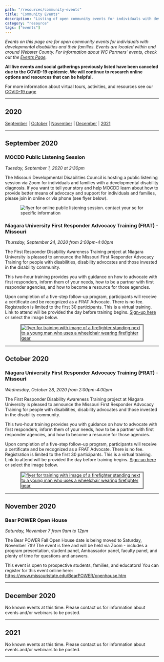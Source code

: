 ```yaml
---
path: "/resources/community-events"
title: "Community Events"
description: "Listing of open community events for individuals with developmental disabilities and their families. Events are located within and around Webster County."
category: "resource"
tags: ["events"]
---
```


_Events on this page are for open community events for individuals with developmental disabilities and their families. Events are located within and around Webster County. For information about WC Partners' events, check out the [Events Page](/events/)._

**All live events and social gatherings previously listed have been canceled due to the COVID-19 epidemic. We will continue to research online options and resources that can be helpful.**

For more information about virtual tours, activities, and resources see our [COVID-19 page](/resources/covid-19)

---

## 2020

[September](#september-2020) | [October](#october-2020) | [November](#november-2020) | [December](#december-2020) | [2021](#2021)

---

## September 2020

### MOCDD Public Listening Session

_Tuesday, September 1, 2020 at 2:30pm_

The Missouri Developmental Disabilities Council is hosting a public listening session via Zoom for individuals and families with a developmental disability diagnosis. If you want to tell your story and help MOCDD learn about how to provide better means of advocacy and support for individuals and families, please join in online or via phone (see flyer below).

<div style="display: flex; max-width: 80%; min-width: 375px; margin: 0 auto;">
<img src="https://res.cloudinary.com/wcpartners/image/upload/v1598887336/coffee_with_katheryne_lzkdfo.jpg" alt="flyer for online public listening session. contact your sc for specific information" style="margin: 0 auto;">
</div>

### Niagara University First Responder Advocacy Training (FRAT) - Missouri

_Thursday, September 24, 2020 from 2:00pm-4:00pm_

The First Responder Disability Awareness Training project at Niagara University is pleased to announce the Missouri First Responder Advocacy Training for people with disabilities, disability advocates and those invested in the disability community.

This two-hour training provides you with guidance on how to advocate with first responders, inform them of your needs, how to be a partner with first responder agencies, and how to become a resource for those agencies.

Upon completion of a five-step follow-up program, participants will receive a certificate and be recognized as a FRAT Advocate. There is no fee. Registration is limited to the first 30 participants. This is a virtual training. Link to attend will be provided the day before training begins. [Sign-up here](https://events.r20.constantcontact.com/register/eventReg?oeidk=a07eh8hmo8daf9c9408&oseq=&c=&ch=) or select the image below.

<div style="display: flex; max-width: 80%; min-width: 375px; margin: 0 auto;">
<a href="https://events.r20.constantcontact.com/register/eventReg?oeidk=a07eh8hmo8daf9c9408&oseq=&c=&ch=" style="margin: 0 auto; border: solid gray;">
<img src="https://res.cloudinary.com/wcpartners/image/upload/v1600117155/FRAT_training_vbrims.jpg" alt="flyer for training with image of a firefighter standing next to a young man who uses a wheelchair wearing firefighter gear"></a>
</div>

---

## October 2020

### Niagara University First Responder Advocacy Training (FRAT) - Missouri

_Wednesday, October 28, 2020 from 2:00pm-4:00pm_

The First Responder Disability Awareness Training project at Niagara University is pleased to announce the Missouri First Responder Advocacy Training for people with disabilities, disability advocates and those invested in the disability community.

This two-hour training provides you with guidance on how to advocate with first responders, inform them of your needs, how to be a partner with first responder agencies, and how to become a resource for those agencies.

Upon completion of a five-step follow-up program, participants will receive a certificate and be recognized as a FRAT Advocate. There is no fee. Registration is limited to the first 30 participants. This is a virtual training. Link to attend will be provided the day before training begins. [Sign-up here](https://events.r20.constantcontact.com/register/eventReg?oeidk=a07eh8hmo8daf9c9408&oseq=&c=&ch=) or select the image below.

<div style="display: flex; max-width: 80%; min-width: 375px; margin: 0 auto;">
<a href="https://events.r20.constantcontact.com/register/eventReg?oeidk=a07ehagoi20e6de709b&oseq=&c=&ch=" style="margin: 0 auto; border: solid gray;">
<img src="https://res.cloudinary.com/wcpartners/image/upload/v1600117155/FRAT_training_vbrims.jpg" alt="flyer for training with image of a firefighter standing next to a young man who uses a wheelchair wearing firefighter gear"></a>
</div>

---

## November 2020

### Bear POWER Open House

_Saturday, November 7 from 9am to 12pm_

The Bear POWER Fall Open House date is being moved to Saturday, November 7th! The event is free and will be held via Zoom - includes a program presentation, student panel, Ambassador panel, faculty panel, and plenty of time for questions and answers.

This event is open to prospective students, families, and educators! You can register for this event online here: https://www.missouristate.edu/BearPOWER/openhouse.htm

---

## December 2020

No known events at this time. Please contact us for information about events and/or webinars to be posted.

---

## 2021

No known events at this time. Please contact us for information about events and/or webinars to be posted.

---
